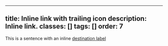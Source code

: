 <!--
 *              © 2025 Visa
 *
 * Licensed under the Apache License, Version 2.0 (the "License");
 * you may not use this file except in compliance with the License.
 * You may obtain a copy of the License at
 *
 *         http://www.apache.org/licenses/LICENSE-2.0
 *
 * Unless required by applicable law or agreed to in writing, software
 * distributed under the License is distributed on an "AS IS" BASIS,
 * WITHOUT WARRANTIES OR CONDITIONS OF ANY KIND, either express or implied.
 * See the License for the specific language governing permissions and
 * limitations under the License.
 *
 -->
---
title: Inline link with trailing icon
description: Inline link.
classes: []
tags: []
order: 7
---

<p>
  This is a sentence with an inline
  <a aria-label="destination label (opens a new tab)" class="v-link v-link-no-underline" href="./link" rel="noreferrer noopener" target="_blank">
    destination label
      <svg aria-hidden="true" class="v-icon v-icon-generic v-icon-tiny v-icon-information" focusable="false" viewbox="0 0 16 16">
    <use href="#visa-maximize-tiny">
    </use>
  </svg>
  </a>
</p>
